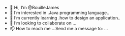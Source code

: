 - 👋 Hi, I’m @BouilleJames
- 👀 I’m interested in .Java programming language..
- 🌱 I’m currently learning .how to design an application..
- 💞️ I’m looking to collaborate on ...
- 📫 How to reach me ...Send me a message to: ...

<!---
BouilleJames/BouilleJames is a ✨ special ✨ repository because its `README.md` (this file) appears on your GitHub profile.
You can click the Preview link to take a look at your changes.
--->

